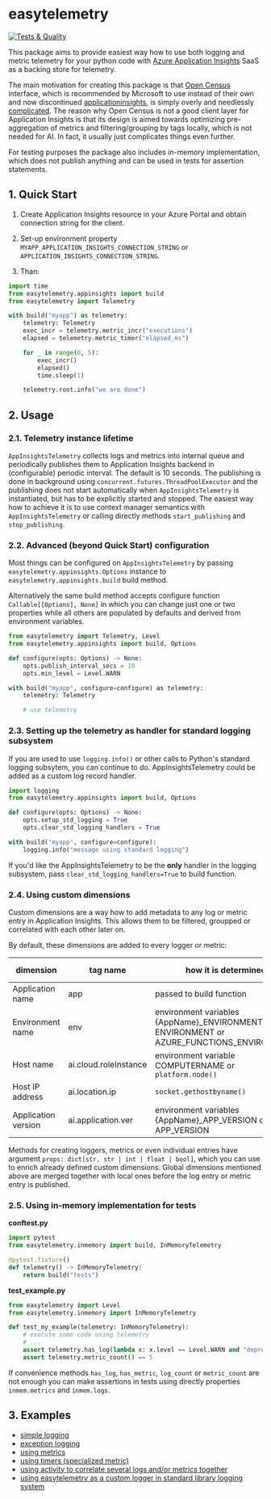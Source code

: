 # easytelemetry

[![Tests & Quality](https://github.com/jdvor/easytelemetry/actions/workflows/test.yml/badge.svg)](https://github.com/jdvor/easytelemetry/actions/workflows/test.yml)

This package aims to provide easiest way how to use both logging
and metric telemetry for your python code with [Azure Application Insights][1]
SaaS as a backing store for telemetry.

The main motivation for creating this package is that [Open Census][2]
interface, which is recommended by Microsoft to use instead of their own
and now discontinued [applicationinsights][3], is simply overly and needlessly
[complicated][4]. The reason why Open Census is not a good client layer
for Application Insights is that its design is aimed towards optimizing
pre-aggregation of metrics and filtering/grouping by tags locally,
which is not needed for AI. In fact, it usually just complicates things
even further.

For testing purposes the package also includes in-memory implementation, which does not publish anything
and can be used in tests for assertion statements.

## 1. Quick Start

1) Create Application Insights resource in your Azure Portal
and obtain connection string for the client.

2) Set-up environment property `MYAPP_APPLICATION_INSIGHTS_CONNECTION_STRING`
or `APPLICATION_INSIGHTS_CONNECTION_STRING`.

3) Than:
```python
import time
from easytelemetry.appinsights import build
from easytelemetry import Telemetry

with build("myapp") as telemetry:
    telemetry: Telemetry
    exec_incr = telemetry.metric_incr("executions")
    elapsed = telemetry.metric_timer("elapsed_ms")

    for _ in range(0, 5):
        exec_incr()
        elapsed()
        time.sleep(1)

    telemetry.root.info("we are done")
```

## 2. Usage

### 2.1. Telemetry instance lifetime
`AppInsightsTelemetry` collects logs and metrics into internal queue and periodically publishes them
to Application Insights backend in (configurable) periodic interval. The default is 10 seconds.
The publishing is done in background using `concurrent.futures.ThreadPoolExecutor` and the publishing
does not start automatically when `AppInsightsTelemetry` is instantiated, but has to be explicitly started and stopped.
The easiest way how to achieve it is to use context manager semantics with `AppInsightsTelemetry`
or calling directly methods `start_publishing` and `stop_publishing`.

### 2.2. Advanced (beyond Quick Start) configuration
Most things can be configured on `AppInsightsTelemetry` by passing `easytelemetry.appinsights.Options` instance
to `easytelemetry.appinsights.build` build method.

Alternatively the same build method accepts configure function `Callable[[Options], None]` in which you can change
just one or two properties while all others are populated by defaults and derived from environment variables.

```python
from easytelemetry import Telemetry, Level
from easytelemetry.appinsights import build, Options

def configure(opts: Options) -> None:
    opts.publish_interval_secs = 10
    opts.min_level = Level.WARN

with build("myapp", configure=configure) as telemetry:
    telemetry: Telemetry

    # use telemetry
```

### 2.3. Setting up the telemetry as handler for standard logging subsystem
If you are used to use `logging.info()` or other calls to Python's standard logging subsytem, you can continue to do.
AppInsightsTelemetry could be added as a custom log record handler.

```python
import logging
from easytelemetry.appinsights import build, Options

def configure(opts: Options) -> None:
    opts.setup_std_logging = True
    opts.clear_std_logging_handlers = True

with build("myapp", configure=configure):
    logging.info("message using standard logging")
```

If you'd like the AppInsightsTelemetry to be the **only** handler in the logging subsystem,
pass `clear_std_logging_handlers=True` to build function.

### 2.4. Using custom dimensions
Custom dimensions are a way how to add metadata to any log or metric entry in Application Insights.
This allows them to be filtered, groupped or correlated with each other later on.

By default, these dimensions are added to every logger or metric:

| dimension           | tag name              | how it is determined                                                                    | default value |
|---------------------|-----------------------|-----------------------------------------------------------------------------------------|---------------|
| Application name    | app                   | passed to build function                                                                | -             |
| Environment name    | env                   | environment variables {AppName}_ENVIRONMENT, ENVIRONMENT or AZURE_FUNCTIONS_ENVIRONMENT | prod          |
| Host name           | ai.cloud.roleInstance | environment variable COMPUTERNAME or `platform.node()`                                  | -             |
| Host IP address     | ai.location.ip        | `socket.gethostbyname()`                                                                | 0.0.0.0       |
| Application version | ai.application.ver    | environment variables {AppName}_APP_VERSION or APP_VERSION                              | 0.0.0.0       |

Methods for creating loggers, metrics or even individual entries have argument `props: dict[str, str | int | float | bool]`,
which you can use to enrich already defined custom dimensions. Global dimensions mentioned above are merged together
with local ones before the log entry or metric entry is published.

### 2.5. Using in-memory implementation for tests

**conftest.py**
```python
import pytest
from easytelemetry.inmemory import build, InMemoryTelemetry

@pytest.fixture()
def telemetry() -> InMemoryTelemetry:
    return build("tests")
```

**test_example.py**
```python
from easytelemetry import Level
from easytelemetry.inmemory import InMemoryTelemetry

def test_my_example(telemetry: InMemoryTelemetry):
    # execute some code using telemetry
    # ...
    assert telemetry.has_log(lambda x: x.level == Level.WARN and "deprecated" in x.msg)
    assert telemetry.metric_count() == 5
```

If convenience methods `has_log`, `has_metric`, `log_count` or `metric_count` are not enough you can make assertions
in tests using directly properties `inmem.metrics` and `inmem.logs`.

## 3. Examples

* [simple logging](examples/simple_logging.py)
* [exception logging](examples/exception_logging.py)
* [using metrics](examples/metrics.py)
* [using timers (specialized metric)](examples/timers.py)
* [using activity to correlate several logs and/or metrics together](examples/activity.py)
* [using easytelemetry as a custom logger in standard library logging system](examples/standard_logging.py)


[1]: https://learn.microsoft.com/en-us/azure/azure-monitor/app/app-insights-overview?tabs=net
[2]: https://learn.microsoft.com/en-us/azure/azure-monitor/app/opencensus-python#introducing-opencensus-python-sdk
[3]: https://pypi.org/project/applicationinsights/
[4]: https://github.com/census-instrumentation/opencensus-python/issues/1009
